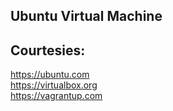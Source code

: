 Ubuntu Virtual Machine
----------------------


Courtesies:
-----------
https://ubuntu.com  
https://virtualbox.org  
https://vagrantup.com